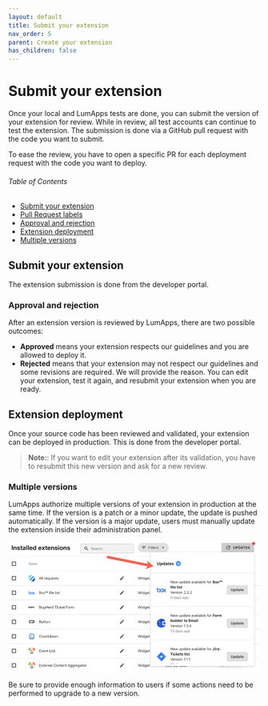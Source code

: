 ```yaml
---
layout: default
title: Submit your extension
nav_order: 5
parent: Create your extension
has_children: false
---
```


# Submit your extension

Once your local and LumApps tests are done, you can submit the version of your extension for review. While in review, all test accounts can continue to test the extension. The submission is done via a GitHub pull request with the code you want to submit.

To ease the review, you have to open a specific PR for each deployment request with the code you want to deploy.

<h6>Table of Contents</h6>

-   [Submit your extension](#submit-your-extension)
-   [Pull Request labels](#pull-request-labels)
-   [Approval and rejection](#approval-and-rejection)
-   [Extension deployment](#extension-deployment)
-   [Multiple versions](#multiple-versions)

## Submit your extension

The extension submission is done from the developer portal.

### Approval and rejection

After an extension version is reviewed by LumApps, there are two possible outcomes:

-   **Approved** means your extension respects our guidelines and you are allowed to deploy it.
-   **Rejected** means that your extension may not respect our guidelines and some revisions are required. We will provide the reason. You can edit your extension, test it again, and resubmit your extension when you are ready.

## Extension deployment

Once your source code has been reviewed and validated, your extension can be deployed in production. This is done from the developer portal.

> **Note:**: If you want to edit your extension after its validation, you have to resubmit this new version and ask for a new review.

### Multiple versions

LumApps authorize multiple versions of your extension in production at the same time. If the version is a patch or a minor update, the update is pushed automatically. If the version is a major update, users must manually update the extension inside their administration panel.

![Extension update](extensions-updates.png "Extension updates")

Be sure to provide enough information to users if some actions need to be performed to upgrade to a new version.
